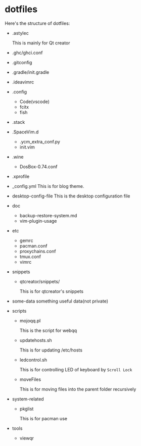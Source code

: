# dotfiles

Here's the structure of dotfiles:

- .astylec
	
	This is mainly for Qt creator
	
- .ghc/ghci.conf
- .gitconfig
- .gradle/init.gradle
- .ideavimrc
- .config
    - Code(vscode)
    - fcitx
    - fish
- .stack
- .SpaceVim.d
    - .ycm_extra_conf.py
    - init.vim
- .wine
    - DosBox-0.74.conf
- .xprofile
- _config.yml
        This is for blog theme.
- desktop-config-file
        This is the desktop configuration file
- doc
    - backup-restore-system.md
    - vim-plugin-usage

- etc
    - gemrc
    - pacman.conf
    - proxychains.conf
    - tmux.conf
    - vimrc
	
- snippets
	- qtcreator/snippets/
	
		This is for qtcreator's snippets

- some-data
  something useful data(not private)

- scripts
    - mojoqq.pl

        This is the script for webqq

    - updatehosts.sh

        This is for updating /etc/hosts

    - ledcontrol.sh

        This is for controlling LED of keyboard by `Scroll Lock` 

    - moveFiles

        This is for moving files into the parent folder recursively

- system-related
    - pkglist
        
        This is for pacman use

- tools
    - viewqr
